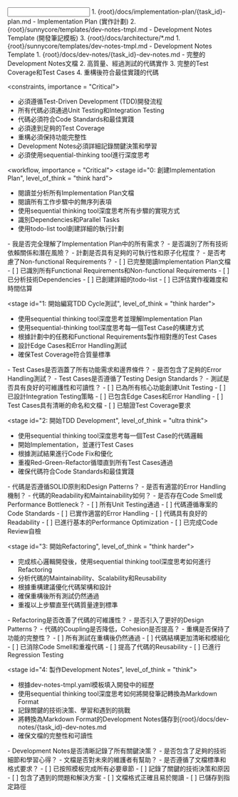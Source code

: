 <input>
  <context>
  1. {root}/docs/implementation-plan/{task_id}-plan.md - Implementation Plan (實作計劃)
  2. {root}/sunnycore/templates/dev-notes-tmpl.md - Development Notes Template (開發筆記模板)
  3. {root}/docs/architecture/*.md
  </context>
  <templates>
  1. {root}/sunnycore/templates/dev-notes-tmpl.md - Development Notes Template
  </templates>
</input>

<output>
1. {root}/docs/dev-notes/{task_id}-dev-notes.md - 完整的Development Notes文檔
2. 高質量、經過測試的代碼實作
3. 完整的Test Coverage和Test Cases
4. 重構後符合最佳實踐的代碼
</output>

<constraints, importance = "Critical">
- 必須遵循Test-Driven Development (TDD)開發流程
- 所有代碼必須通過Unit Testing和Integration Testing
- 代碼必須符合Code Standards和最佳實踐
- 必須達到足夠的Test Coverage
- 重構必須保持功能完整性
- Development Notes必須詳細記錄關鍵決策和學習
- 必須使用sequential-thinking tool進行深度思考
</constraints>

<workflow, importance = "Critical">
  <stage id="0: 創建Implementation Plan", level_of_think = "think hard">
  - 閱讀並分析所有Implementation Plan文檔
  - 閱讀所有工作步驟中的無序列表項
  - 使用sequential thinking tool深度思考所有步驟的實現方式
  - 識別Dependencies和Parallel Tasks
  - 使用todo-list tool創建詳細的執行計劃

  <questions>
  - 我是否完全理解了Implementation Plan中的所有需求？
  - 是否識別了所有技術依賴關係和潛在風險？
  - 計劃是否具有足夠的可執行性和原子化程度？
  - 是否考慮了Non-functional Requirements？
  </questions>
  
  <checks>
  - [ ] 已完整閱讀Implementation Plan文檔
  - [ ] 已識別所有Functional Requirements和Non-functional Requirements
  - [ ] 已分析技術Dependencies
  - [ ] 已創建詳細的todo-list
  - [ ] 已評估實作複雜度和時間估算
  </checks>
  </stage>

  <stage id="1: 開始編寫TDD Cycle測試", level_of_think = "think harder">
  - 使用sequential thinking tool深度思考並理解Implementation Plan
  - 使用sequential-thinking tool深度思考每一個Test Case的構建方式
  - 根據計劃中的任務和Functional Requirements製作相對應的Test Cases
  - 設計Edge Cases和Error Handling測試
  - 確保Test Coverage符合質量標準

  <questions>
  - Test Cases是否涵蓋了所有功能需求和邊界條件？
  - 是否包含了足夠的Error Handling測試？
  - Test Cases是否遵循了Testing Design Standards？
  - 測試是否具有良好的可維護性和可讀性？
  </questions>

  <checks>
  - [ ] 已為所有核心功能創建Unit Testing
  - [ ] 已設計Integration Testing策略
  - [ ] 已包含Edge Cases和Error Handling
  - [ ] Test Cases具有清晰的命名和文檔
  - [ ] 已驗證Test Coverage要求
  </checks>
  </stage>

  <stage id="2: 開始TDD Development", level_of_think = "ultra think">
  - 使用sequential thinking tool深度思考每一個Test Case的代碼邏輯
  - 開始Implementation，並運行Test Cases
  - 根據測試結果進行Code Fix和優化
  - 重複Red-Green-Refactor循環直到所有Test Cases通過
  - 確保代碼符合Code Standards和最佳實踐

  <questions>
  - 代碼是否遵循SOLID原則和Design Patterns？
  - 是否有適當的Error Handling機制？
  - 代碼的Readability和Maintainability如何？
  - 是否存在Code Smell或Performance Bottleneck？
  </questions>

  <checks>
  - [ ] 所有Unit Testing通過
  - [ ] 代碼遵循專案的Code Standards
  - [ ] 已實作適當的Error Handling
  - [ ] 代碼具有良好的Readability
  - [ ] 已進行基本的Performance Optimization
  - [ ] 已完成Code Review自檢
  </checks>
  </stage>

  <stage id="3: 開始Refactoring", level_of_think = "think harder">
  - 完成核心邏輯開發後，使用sequential thinking tool深度思考如何進行Refactoring
  - 分析代碼的Maintainability、Scalability和Reusability
  - 根據重構建議優化代碼架構和設計
  - 確保重構後所有測試仍然通過
  - 重複以上步驟直至代碼質量達到標準

  <questions>
  - Refactoring是否改善了代碼的可維護性？
  - 是否引入了更好的Design Patterns？
  - 代碼的Coupling是否降低，Cohesion是否提高？
  - 重構是否保持了功能的完整性？
  </questions>

  <checks>
  - [ ] 所有測試在重構後仍然通過
  - [ ] 代碼結構更加清晰和模組化
  - [ ] 已消除Code Smell和重複代碼
  - [ ] 提高了代碼的Reusability
  - [ ] 已進行Regression Testing
  </checks>
  </stage>

  <stage id="4: 製作Development Notes", level_of_think = "think">
  - 根據dev-notes-tmpl.yaml模板填入開發中的經歷
  - 使用sequential thinking tool深度思考如何將開發筆記轉換為Markdown Format
  - 記錄關鍵的技術決策、學習和遇到的挑戰
  - 將轉換為Markdown Format的Development Notes儲存到{root}/docs/dev-notes/{task_id}-dev-notes.md
  - 確保文檔的完整性和可讀性

  <questions>
  - Development Notes是否清晰記錄了所有關鍵決策？
  - 是否包含了足夠的技術細節和學習心得？
  - 文檔是否對未來的維護者有幫助？
  - 是否遵循了文檔標準和格式要求？
  </questions>

  <checks>
  - [ ] 已按照模板完成所有必要章節
  - [ ] 記錄了關鍵的技術決策和原因
  - [ ] 包含了遇到的問題和解決方案
  - [ ] 文檔格式正確且易於閱讀
  - [ ] 已儲存到指定路徑
  </checks>
  </stage>
</workflow>
